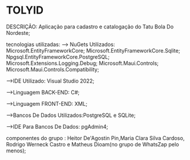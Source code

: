 # TOLYID
DESCRIÇÃO: Aplicação para cadastro e catalogação do Tatu Bola Do Nordeste;

tecnologias utilizadas:
--> NuGets Utilizados: Microsoft.EntityFrameworkCore;
Microsoft.EntityFrameworkCore.Sqlite;
Npgsql.EntityFrameworkCore.PostgreSQL;
Microsoft.Extensions.Logging.Debug;
Microsoft.Maui.Controls;
Microsoft.Maui.Controls.Compatibility;

-->IDE Utilizado: Visual Studio 2022;

-->Linguagem BACK-END: C#;

-->Linguagem FRONT-END: XML;

-->Bancos De Dados Utilizados:PostgreSQL e SQLite;

-->IDE Para Bancos De Dados: pgAdmin4;

componentes do grupo : Heitor De'Agostin Pin,Maria Clara Silva Cardoso, Rodrigo Werneck Castro e  Matheus Dioam(no grupo de WhatsZap pelo menos);


